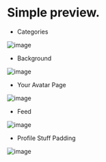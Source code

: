 # Simple preview.

- Categories 
 
![image](https://user-images.githubusercontent.com/96681438/202831013-39d83e73-2cec-4943-bbbf-cdccfaf770bb.png)

- Background 

![image](https://user-images.githubusercontent.com/96681438/202831021-c1430a25-b954-4046-8836-93706fce5458.png)


- Your Avatar Page

![image](https://user-images.githubusercontent.com/96681438/202760615-5e70bf70-6552-4df7-814f-6a3f236b5429.png)


- Feed 

![image](https://user-images.githubusercontent.com/96681438/202831140-39566929-4c59-4730-914b-5d91b81faad4.png)


- Profile Stuff Padding

![image](https://user-images.githubusercontent.com/96681438/202831192-cad6ab51-a892-4961-8b9f-dd45be3f51eb.png)
